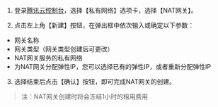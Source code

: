 1) 登录[腾讯云控制台](https://console.qcloud.com/)，选择【私有网络】选项卡，选择【NAT网关】。

2) 点击左上角【新建】按钮，在弹出框中依次输入或确定以下参数：
- 网关名称
- 网关类型（网关类型创建后可更改）
- NAT网关服务的私有网络
- 为NAT网关分配弹性IP，您可以选择已有的弹性IP，或者重新分配弹性IP

3) 选择结束后点击【确认】按钮，即可完成NAT网关的创建。

> 注：NAT网关创建时将会冻结1小时的租用费用